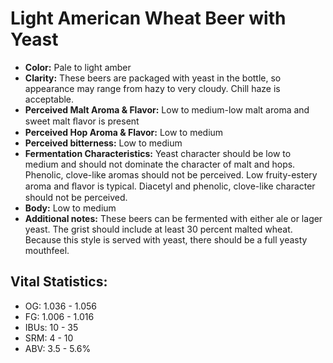 # Light American Wheat Beer with Yeast

- **Color:** Pale to light amber
- **Clarity:** These beers are packaged with yeast in the bottle, so appearance may range from hazy to very cloudy. Chill haze is acceptable.
- **Perceived Malt Aroma & Flavor:** Low to medium-low malt aroma and sweet malt ﬂavor is present
- **Perceived Hop Aroma & Flavor:** Low to medium
- **Perceived bitterness:** Low to medium
- **Fermentation Characteristics:** Yeast character should be low to medium and should not dominate the character of malt and hops. Phenolic, clove-like aromas should not be perceived. Low fruity-estery aroma and ﬂavor is typical. Diacetyl and phenolic, clove-like character should not be perceived.
- **Body:** Low to medium
- **Additional notes:** These beers can be fermented with either ale or lager yeast. The grist should include at least 30 percent malted wheat. Because this style is served with yeast, there should be a full yeasty mouthfeel.

## Vital Statistics:

- OG: 1.036 - 1.056
- FG: 1.006 - 1.016
- IBUs: 10 - 35
- SRM: 4 - 10
- ABV: 3.5 - 5.6%

